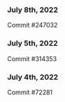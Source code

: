### July 8th, 2022

Commit #247032

### July 5th, 2022

Commit #314353


### July 4th, 2022

Commit #72281
